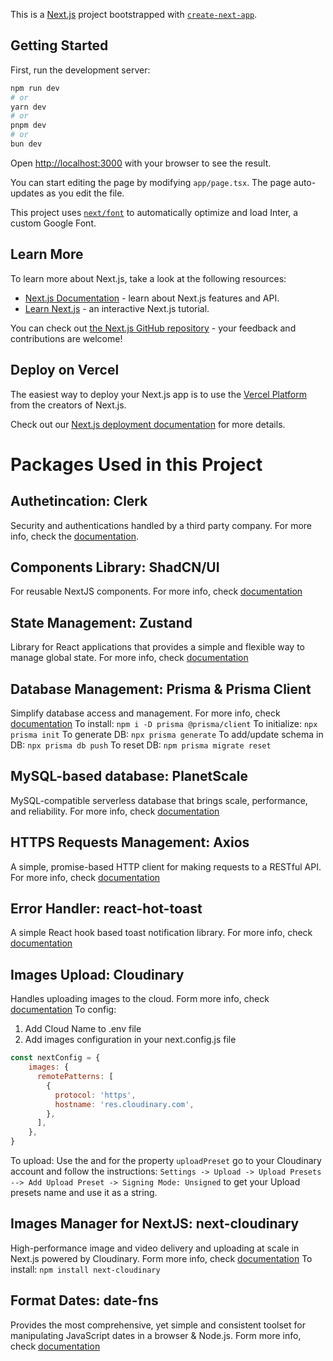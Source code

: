 This is a [Next.js](https://nextjs.org/) project bootstrapped with [`create-next-app`](https://github.com/vercel/next.js/tree/canary/packages/create-next-app).

## Getting Started

First, run the development server:

```bash
npm run dev
# or
yarn dev
# or
pnpm dev
# or
bun dev
```

Open [http://localhost:3000](http://localhost:3000) with your browser to see the result.

You can start editing the page by modifying `app/page.tsx`. The page auto-updates as you edit the file.

This project uses [`next/font`](https://nextjs.org/docs/basic-features/font-optimization) to automatically optimize and load Inter, a custom Google Font.

## Learn More

To learn more about Next.js, take a look at the following resources:

- [Next.js Documentation](https://nextjs.org/docs) - learn about Next.js features and API.
- [Learn Next.js](https://nextjs.org/learn) - an interactive Next.js tutorial.

You can check out [the Next.js GitHub repository](https://github.com/vercel/next.js/) - your feedback and contributions are welcome!

## Deploy on Vercel

The easiest way to deploy your Next.js app is to use the [Vercel Platform](https://vercel.com/new?utm_medium=default-template&filter=next.js&utm_source=create-next-app&utm_campaign=create-next-app-readme) from the creators of Next.js.

Check out our [Next.js deployment documentation](https://nextjs.org/docs/deployment) for more details.

# Packages Used in this Project

## Authetincation: Clerk
Security and authentications handled by a third party company. For more info, check  the [documentation](https://clerk.com/docs).

## Components Library: ShadCN/UI
For reusable NextJS components. For more info, check [documentation](https://ui.shadcn.com/docs)

## State Management: Zustand
Library for React applications that provides a simple and flexible way to manage global state. For more info, check [documentation](https://docs.pmnd.rs/zustand/getting-started/introduction)
 
## Database Management: Prisma & Prisma Client
Simplify database access and management. For more info, check [documentation](https://www.prisma.io/docs)
To install: `npm i -D prisma @prisma/client`
To initialize: `npx prisma init`
To generate DB: `npx prisma generate`
To add/update schema in DB: `npx prisma db push`
To reset DB: `npm prisma migrate reset`

## MySQL-based database: PlanetScale
MySQL-compatible serverless database that brings scale, performance, and reliability. For more info, check [documentation](https://planetscale.com/docs)

## HTTPS Requests Management: Axios
A simple, promise-based HTTP client for making requests to a RESTful API. For more info, check [documentation](https://axios-http.com/docs/intro)

## Error Handler: react-hot-toast
A simple React hook based toast notification library. For more info, check [documentation](https://react-hot-toast.com/)

## Images Upload: Cloudinary
Handles uploading images to the cloud. Form more info, check [documentation](https://cloudinary.com/documentation)
To config:
1. Add Cloud Name to .env file
1. Add images configuration in your next.config.js file
```js
const nextConfig = {
    images: {
      remotePatterns: [
        {
          protocol: 'https',
          hostname: 'res.cloudinary.com',
        },
      ],
    },
}
```
To upload: Use the <CldUploadWidget> and for the property `uploadPreset` go to your Cloudinary account and follow the instructions: `Settings -> Upload -> Upload Presets --> Add Upload Preset -> Signing Mode: Unsigned` to get your Upload presets name and use it as a string.

## Images Manager for NextJS: next-cloudinary
High-performance image and video delivery and uploading at scale in Next.js powered by Cloudinary. Form more info, check [documentation](https://next.cloudinary.dev/)
To install: `npm install next-cloudinary`

## Format Dates: date-fns
Provides the most comprehensive, yet simple and consistent toolset for manipulating JavaScript dates in a browser & Node.js. Form more info, check [documentation](https://date-fns.org/docs/Getting-Started)
